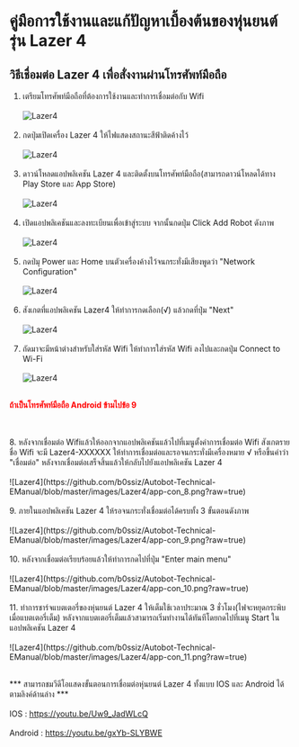 # คู่มือการใช้งานและแก้ปัญหาเบื้องต้นของหุ่นยนต์รุ่น Lazer 4
## วิธีเชื่อมต่อ Lazer 4 เพื่อสั่งงานผ่านโทรศัพท์มือถือ
1. เตรียมโทรศัพท์มือถือที่ต้องการใช้งานและทำการเชื่อมต่อกับ Wifi
<br/><br/>
![Lazer4](https://github.com/b0ssiz/Autobot-Technical-EManual/blob/master/images/Lazer4/app-con_1.png?raw=true)
<br/><br/>
2. กดปุ่มเปิดเครื่อง Lazer 4 ให้ไฟแสดงสถานะสีฟ้าติดค้างไว้
<br/><br/>
![Lazer4](https://github.com/b0ssiz/Autobot-Technical-EManual/blob/master/images/Lazer4/app-con_2.png?raw=true)
<br/><br/>
3. ดาวน์โหลดแอปพลิเคชัน Lazer 4 และติดตั้งบนโทรศัพท์มือถือ(สามารถดาวน์โหลดได้ทาง Play Store และ App Store)
<br/><br/>
![Lazer4](https://github.com/b0ssiz/Autobot-Technical-EManual/blob/master/images/Lazer4/app-con_3.png?raw=true)
<br/><br/>
4. เปิดแอปพลิเคชันและลงทะเบียนเพื่อเข้าสู่ระบบ จากนั้นกดปุ่ม Click Add Robot ดังภาพ
<br/><br/>
![Lazer4](https://github.com/b0ssiz/Autobot-Technical-EManual/blob/master/images/Lazer4/app-con_4.png?raw=true)
<br/><br/>
5. กดป่มุ Power และ Home บนตัวเครื่องค้างไว้จนกระทั่งมีเสียงพูดว่า "Network Configuration"
<br/><br/>
![Lazer4](https://github.com/b0ssiz/Autobot-Technical-EManual/blob/master/images/Lazer4/app-con_5.png?raw=true)
<br/><br/>
6. สังเกตที่แอปพลิเคชัน Lazer4 ให้ทำการกดเลือก(√) แล้วกดที่ปุ่ม "Next"
<br/><br/>
![Lazer4](https://github.com/b0ssiz/Autobot-Technical-EManual/blob/master/images/Lazer4/app-con_6.png?raw=true)
<br/><br/>
7. ถัดมาจะมีหน้าต่างสำหรับใส่รหัส Wifi ให้ทำการใส่รหัส Wifi ลงไปและกดปุ่ม Connect to Wi-Fi
<br/><br/>
![Lazer4](https://github.com/b0ssiz/Autobot-Technical-EManual/blob/master/images/Lazer4/app-con_7.png?raw=true)
<br/><br/>
<p style="color:red"><b> ถ้าเป็นโทรศัพท์มือถือ Android ข้ามไปข้อ 9 </b></p><br/><br/>
8. หลังจากเชื่อมต่อ Wifiแล้วให้ออกจากแอปพลิเคชันแล้วไปที่เมนูตั้งค่าการเชื่อมต่อ Wifi
สังเกตรายชื่อ Wifi จะมี Lazer4-XXXXXX ให้ทำการเชื่อมต่อและรอจนกระทั่งมีเครื่องหมาย √ หรือขึ้นคำว่า "เชื่อมต่อ"
หลังจากเชื่อมต่อเสร็จสิ้นแล้วให้กลับไปยังแอปพลิเคชัน Lazer 4
<br/><br/>
![Lazer4](https://github.com/b0ssiz/Autobot-Technical-EManual/blob/master/images/Lazer4/app-con_8.png?raw=true)
<br/><br/>
9. ภายในแอปพลิเคชัน Lazer 4 ให้รอจนกระทั่งเชื่อมต่อได้ครบทั้ง 3 ขั้นตอนดังภาพ
<br/><br/>
![Lazer4](https://github.com/b0ssiz/Autobot-Technical-EManual/blob/master/images/Lazer4/app-con_9.png?raw=true)
<br/><br/>
10. หลังจากเชื่อมต่อเรียบร้อยแล้วให้ทำการกดไปที่ปุ่ม "Enter main menu"
<br/><br/>
![Lazer4](https://github.com/b0ssiz/Autobot-Technical-EManual/blob/master/images/Lazer4/app-con_10.png?raw=true)
<br/><br/>
11. ทำการชาร์จแบตเตอรี่ของหุ่นยนต์ Lazer 4 ให้เต็มใช้เวลาประมาณ 3 ชั่วโมง(ไฟจะหยุดกระพิบเมื่อแบตเตอรี่เต็ม)
หลังจากแบตเตอรี่เต็มแล้วสามารถเริ่มทำงานได้ทันทีโดยกดไปที่เมนู Start ในแอปพลิเคชัน Lazer 4
<br/><br/>
![Lazer4](https://github.com/b0ssiz/Autobot-Technical-EManual/blob/master/images/Lazer4/app-con_11.png?raw=true)
<br/><br/>

*** สามารถชมวีดีโอแสดงขั้นตอนการเชื่อมต่อหุ่นยนต์ Lazer 4 ทั้งแบบ IOS และ Android ได้ตามลิงค์ด้านล่าง *** <br/><br/>
IOS : https://youtu.be/Uw9_JadWLcQ<br/><br/>
Android : https://youtu.be/gxYb-SLYBWE<br/><br/>